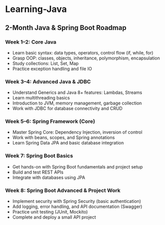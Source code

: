 # Learning-Java

## 2-Month Java & Spring Boot Roadmap

### Week 1–2: Core Java
- Learn basic syntax: data types, operators, control flow (if, while, for)  
- Grasp OOP: classes, objects, inheritance, polymorphism, encapsulation  
- Study collections: List, Set, Map  
- Practice exception handling and file IO  

### Week 3–4: Advanced Java & JDBC
- Understand Generics and Java 8+ features: Lambdas, Streams  
- Learn multithreading basics  
- Introduction to JVM, memory management, garbage collection  
- Work with JDBC for database connectivity and CRUD  

### Week 5–6: Spring Framework (Core)
- Master Spring Core: Dependency Injection, inversion of control  
- Work with beans, scopes, and Spring annotations  
- Learn Spring Data JPA and basic database integration  

### Week 7: Spring Boot Basics
- Get hands-on with Spring Boot fundamentals and project setup  
- Build and test REST APIs  
- Integrate with databases using JPA  

### Week 8: Spring Boot Advanced & Project Work
- Implement security with Spring Security (basic authentication)  
- Add logging, error handling, and API documentation (Swagger)  
- Practice unit testing (JUnit, Mockito)  
- Complete and deploy a small API project




  
